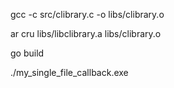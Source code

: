 gcc -c src/clibrary.c -o libs/clibrary.o

ar cru libs/libclibrary.a libs/clibrary.o

go build

./my_single_file_callback.exe

